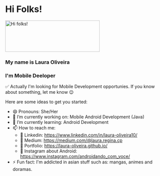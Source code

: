 # Hi Folks! 

<img src="https://steamuserimages-a.akamaihd.net/ugc/2441390788349933701/6B3A31CEC953D38FA7A668ACB0132408811E9D4F/?imw=637&imh=358&ima=fit&impolicy=Letterbox&imcolor=%23000000&letterbox=true" alt="Hi folks!" width=300 height=100/>

### My name is Laura Oliveira 

### I'm Mobile Deeloper

✅ Actually I'm looking for Mobile Development opportunies. If you know about something, let me know 😉

Here are some ideas to get you started:

- 😄 Pronouns: She/Her
- 🔭 I’m currently working on: Mobile Android Development (Java) 
- 🌱 I’m currently learning: Android Development
- 📫 How to reach me: 
    - 🎯 Linkedin: https://www.linkedin.com/in/laura-oliveira10/
    - 🎯 Medium: https://medium.com/@laura.regina.cp 
    - 🎯 Portfolio: https://laura-oliveira.github.io/
    - 🎯 Instagram about Android: https://www.instagram.com/androidando_com_voce/
- ⚡ Fun fact: I'm addicted in asian stuff such as: mangas, animes and doramas.


<!-- - 👯 I’m looking to collaborate on ... 
- 🤔 I’m looking for help with ...
- 💬 Ask me about ... -->
